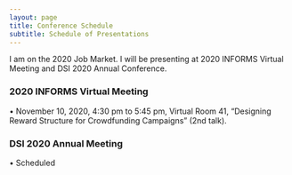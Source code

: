 ```yaml
---
layout: page
title: Conference Schedule
subtitle: Schedule of Presentations
---
```


I am on the 2020 Job Market. I will be presenting at 2020 INFORMS Virtual Meeting and DSI 2020 Annual Conference.

### 2020 INFORMS Virtual Meeting

•	November 10, 2020, 4:30 pm to 5:45 pm, Virtual Room 41, “Designing Reward Structure for Crowdfunding Campaigns” (2nd talk).

### DSI 2020 Annual Meeting

•	Scheduled

